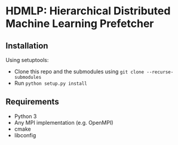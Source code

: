 # HDMLP: Hierarchical Distributed Machine Learning Prefetcher

## Installation
Using setuptools:
- Clone this repo and the submodules using ```git clone --recurse-submodules```
- Run ```python setup.py install```

## Requirements

- Python 3
- Any MPI implementation (e.g. OpenMPI)
- cmake
- libconfig